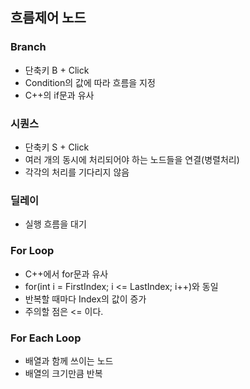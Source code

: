 ## 흐름제어 노드
### Branch
- 단축키 B + Click
- Condition의 값에 따라 흐름을 지정
- C++의 if문과 유사

### 시퀀스
- 단축키 S + Click
- 여러 개의 동시에 처리되어야 하는 노드들을 연결(병렬처리)
- 각각의 처리를 기다리지 않음

### 딜레이
- 실행 흐름을 대기

### For Loop
- C++에서 for문과 유사
- for(int i = FirstIndex; i <= LastIndex; i++)와 동일
- 반복할 때마다 Index의 값이 증가
- 주의할 점은 <= 이다.

### For Each Loop
- 배열과 함께 쓰이는 노드
- 배열의 크기만큼 반복
